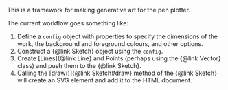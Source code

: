 This is a framework for making generative art for the pen plotter.

The current workflow goes something like:

1. Define a `config` object with properties to specify the dimensions of the work, the background and foreground colours, and other options.
2. Construct a {@link Sketch} object using the `config`.
3. Create [Lines]{@link Line} and Points (perhaps using the {@link Vector} class) and push them to the {@link Sketch}.
4. Calling the [draw()]{@link Sketch#draw} method of the {@link Sketch} will create an SVG element and add it to the HTML document.